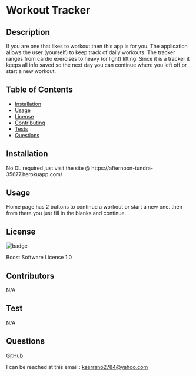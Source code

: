 
  # Workout Tracker
  ## Description
  If you are one that likes to workout then this app is for you. The application allows the user (yourself) to keep track of daily workouts. The tracker ranges from cardio exercises to heavy (or light) lifting. Since it is a tracker it keeps all info saved so the next day you can continue where you left off or start a new workout.

  ## Table of Contents
  * [Installation](#installation)
  * [Usage](#usage)
  * [License](#license)
  * [Contributing](#contributors)
  * [Tests](#test)
  * [Questions](#questions)
  
  ## Installation
  <p> No DL required just visit the site @ https://afternoon-tundra-35677.herokuapp.com/</p>

  ## Usage
  <p> Home page has 2 buttons to continue a workout or start a new one. then from there you just fill in the blanks and continue.</p>

  ## License
  <img>![badge](https://img.shields.io/badge/license-Boost%20Software%20License%201.0-brightgreen)</img>
  <p>Boost Software License 1.0</p>

  ## Contributors
  <p>N/A</p>

  ## Test
  <p> N/A</p>
  
  ## Questions
  <a href = "https://github.com/kevinserrano"> GitHub </a> 

  I can be reached at this email : <a href= "mailto:kserrano2784@yahoo.com">kserrano2784@yahoo.com</a> 

